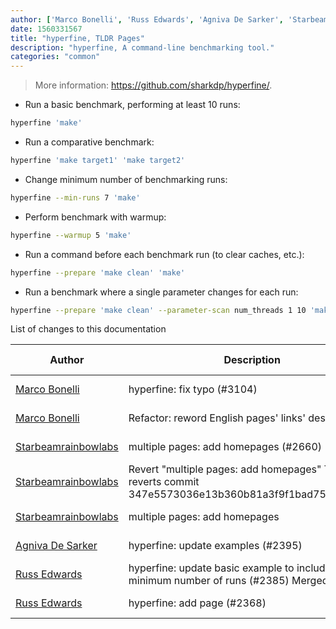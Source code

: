 ```yaml
---
author: ['Marco Bonelli', 'Russ Edwards', 'Agniva De Sarker', 'Starbeamrainbowlabs']
date: 1560331567
title: "hyperfine, TLDR Pages"
description: "hyperfine, A command-line benchmarking tool."
categories: "common"
---
```

> More information: <https://github.com/sharkdp/hyperfine/>.

- Run a basic benchmark, performing at least 10 runs:

```bash
hyperfine 'make'
```

- Run a comparative benchmark:

```bash
hyperfine 'make target1' 'make target2'
```

- Change minimum number of benchmarking runs:

```bash
hyperfine --min-runs 7 'make'
```

- Perform benchmark with warmup:

```bash
hyperfine --warmup 5 'make'
```

- Run a command before each benchmark run (to clear caches, etc.):

```bash
hyperfine --prepare 'make clean' 'make'
```

- Run a benchmark where a single parameter changes for each run:

```bash
hyperfine --prepare 'make clean' --parameter-scan num_threads 1 10 'make -j {num_threads}'
```
List of changes to this documentation


Author | Description | ISO 8601 Date | GitHub link
------|-----|-----|-----
[Marco Bonelli](mailto:mebeim@users.noreply.github.com) | hyperfine: fix typo (#3104) | 2019-06-12T11:26:07 | [2191ed070dd5](https://github.com/tldr-pages/tldr/commit/2191ed070dd57fc8df8dddc4784deec4e1dee063)
[Marco Bonelli](mailto:marco@mebeim.net) | Refactor: reword English pages' links' descriptions. | 2019-06-03T14:19:41 | [66abb98ce935](https://github.com/tldr-pages/tldr/commit/66abb98ce935c0f4516bf30c4d6da72180d5a3ab)
[Starbeamrainbowlabs](mailto:sbrl@starbeamrainbowlabs.com) | multiple pages: add homepages (#2660) | 2019-01-30T12:19:23 | [a19866e88add](https://github.com/tldr-pages/tldr/commit/a19866e88addb239484637579b17e7c6ea9b53aa)
[Starbeamrainbowlabs](mailto:sbrl@starbeamrainbowlabs.com) | Revert "multiple pages: add homepages" This reverts commit 347e5573036e13b360b81a3f9f1bad75cf2c2b03. | 2018-12-20T00:33:18 | [45ec3033c04f](https://github.com/tldr-pages/tldr/commit/45ec3033c04fbc67b97fa4d21e2b409b1f14a667)
[Starbeamrainbowlabs](mailto:sbrl@starbeamrainbowlabs.com) | multiple pages: add homepages | 2018-12-20T00:29:00 | [347e5573036e](https://github.com/tldr-pages/tldr/commit/347e5573036e13b360b81a3f9f1bad75cf2c2b03)
[Agniva De Sarker](mailto:agnivade@yahoo.co.in) | hyperfine: update examples (#2395) | 2018-10-05T15:26:21 | [977b4c60dca8](https://github.com/tldr-pages/tldr/commit/977b4c60dca8b8dcaeecc4ca0502da22883c938b)
[Russ Edwards](mailto:redwards@digitellinc.com) | hyperfine: update basic example to include the minimum number of runs (#2385) Merged. Thanks | 2018-10-04T21:03:37 | [242c481d7d2d](https://github.com/tldr-pages/tldr/commit/242c481d7d2ddc207a1363ba4d4201973bf409fc)
[Russ Edwards](mailto:redwards@digitellinc.com) | hyperfine: add page (#2368) | 2018-10-02T23:02:57 | [5e0e5ddd442d](https://github.com/tldr-pages/tldr/commit/5e0e5ddd442d79d76b3e625830a7747e48dfdd8c)

